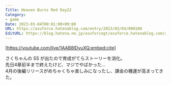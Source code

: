 ```yaml
---
Title: Heaven Burns Red Day22
Category:
- game
Date: 2023-03-04T00:01:00+09:00
URL: https://asuforce.hatenablog.com/entry/2023/03/04/000100
EditURL: https://blog.hatena.ne.jp/asuforcegt/asuforce.hatenablog.com/atom/entry/4207112889968540267
---
```


[https://youtube.com/live/1AAB8IDvuXQ:embed:cite]

さくちゃんの SS が出たので育成がてらストーリーを消化。  
先日4章前半まで終えたけど、マジでやばかった...  
4月の後編リリースがめちゃくちゃ楽しみになったし、課金の機運が高まってきた。  
